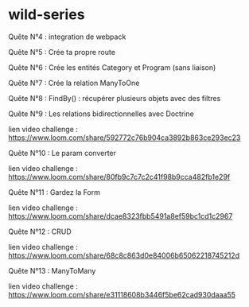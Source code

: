 # wild-series

Quête N°4 : integration de webpack

Quête N°5 : Crée ta propre route

Quête N°6 : Crée les entités Category et Program (sans liaison)

Quête N°7 : Crée la relation ManyToOne

Quête N°8 : FindBy() : récupérer plusieurs objets avec des filtres

Quête N°9 : Les relations bidirectionnelles avec Doctrine

lien video challenge : https://www.loom.com/share/592772c76b904ca3892b863ce293ec23

Quête N°10 : Le param converter

lien video challenge : https://www.loom.com/share/80fb9c7c7c2c41f98b9cca482fb1e29f

Quête N°11 : Gardez la Form

lien video challenge : https://www.loom.com/share/dcae8323fbb5491a8ef59bc1cd1c2967

Quête N°12 : CRUD

lien video challenge : https://www.loom.com/share/68c8c863d0e84006b65062218745212d

Quête N°13 : ManyToMany

lien video challenge : https://www.loom.com/share/e31118608b3446f5be62cad930daaa55

 
